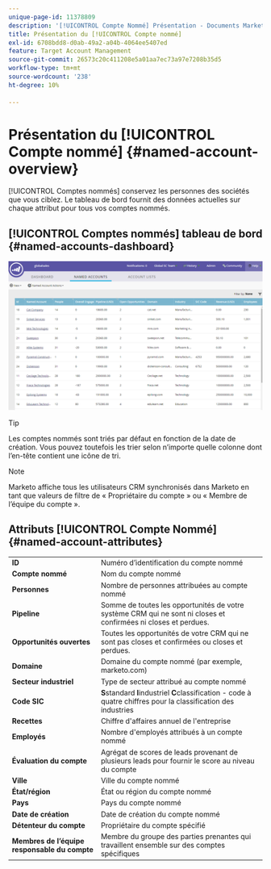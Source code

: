 ```yaml
---
unique-page-id: 11378809
description: '[!UICONTROL Compte Nommé] Présentation - Documents Marketo - Documentation Du Produit'
title: Présentation du [!UICONTROL Compte nommé]
exl-id: 6708bdd8-d0ab-49a2-a04b-4064ee5407ed
feature: Target Account Management
source-git-commit: 26573c20c411208e5a01aa7ec73a97e7208b35d5
workflow-type: tm+mt
source-wordcount: '238'
ht-degree: 10%

---
```


# Présentation du [!UICONTROL Compte nommé] {#named-account-overview}

[!UICONTROL Comptes nommés] conservez les personnes des sociétés que vous ciblez. Le tableau de bord fournit des données actuelles sur chaque attribut pour tous vos comptes nommés.

## [!UICONTROL Comptes nommés] tableau de bord {#named-accounts-dashboard}

![](assets/one.png)

>[!TIP]
>
>Les comptes nommés sont triés par défaut en fonction de la date de création. Vous pouvez toutefois les trier selon n’importe quelle colonne dont l’en-tête contient une icône de tri.

>[!NOTE]
>
>Marketo affiche tous les utilisateurs CRM synchronisés dans Marketo en tant que valeurs de filtre de « Propriétaire du compte » ou « Membre de l’équipe du compte ».

## Attributs [!UICONTROL Compte Nommé] {#named-account-attributes}

<table>
 <tbody>
  <tr>
   <td><strong><span class="uicontrol">ID</span></strong></td>
   <td>Numéro d’identification du compte nommé</td>
  </tr>
  <tr>
   <td><strong><span class="uicontrol">Compte nommé</span></strong></td>
   <td>Nom du compte nommé</td>
  </tr>
  <tr>
   <td><strong><span class="uicontrol">Personnes</span></strong></td>
   <td>Nombre de personnes attribuées au compte nommé</td>
  </tr>
  <tr>
   <td><strong><span class="uicontrol">Pipeline</span></strong></td>
   <td>Somme de toutes les opportunités de votre système CRM qui ne sont ni closes et confirmées ni closes et perdues.</td>
  </tr>
  <tr>
   <td><strong><span class="uicontrol">Opportunités ouvertes</span></strong></td>
   <td>Toutes les opportunités de votre CRM qui ne sont pas closes et confirmées ou closes et perdues.</td>
  </tr>
  <tr>
   <td><strong><span class="uicontrol">Domaine</span></strong></td>
   <td>Domaine du compte nommé (par exemple, marketo.com)</td>
  </tr>
  <tr>
   <td><strong><span class="uicontrol">Secteur industriel</span></strong></td>
   <td>Type de secteur attribué au compte nommé</td>
  </tr>
  <tr>
   <td><strong><span class="uicontrol">Code SIC</span></strong></td>
   <td><span><strong>S</strong>standard <strong>I</strong>industriel <strong>C</strong>classification - code à quatre chiffres pour la classification des industries<br></span></td>
  </tr>
  <tr>
   <td><strong><span class="uicontrol">Recettes</span></strong></td>
   <td>Chiffre d'affaires annuel de l'entreprise</td>
  </tr>
  <tr>
   <td><strong><span class="uicontrol">Employés</span></strong></td>
   <td>Nombre d'employés attribués à un compte nommé</td>
  </tr>
  <tr>
   <td colspan="1"><strong><span class="uicontrol">Évaluation du compte</span></strong></td>
   <td colspan="1">Agrégat de scores de leads provenant de plusieurs leads pour fournir le score au niveau du compte</td>
  </tr>
  <tr>
   <td colspan="1"><strong><span class="uicontrol">Ville</span></strong></td>
   <td colspan="1">Ville du compte nommé</td>
  </tr>
  <tr>
   <td colspan="1"><strong><span class="uicontrol">État/région</span></strong></td>
   <td colspan="1">État ou région du compte nommé</td>
  </tr>
  <tr>
   <td colspan="1"><strong><span class="uicontrol">Pays</span></strong></td>
   <td colspan="1">Pays du compte nommé</td>
  </tr>
  <tr>
   <td colspan="1"><strong><span class="uicontrol">Date de création</span></strong></td>
   <td colspan="1">Date de création du compte nommé</td>
  </tr>
  <tr>
   <td colspan="1"><strong><span class="uicontrol">Détenteur du compte</span></strong></td>
   <td colspan="1">Propriétaire du compte spécifié</td>
  </tr>
  <tr>
   <td colspan="1"><strong><span class="uicontrol">Membres de l’équipe responsable du compte</span></strong></td>
   <td colspan="1">Membre du groupe des parties prenantes qui travaillent ensemble sur des comptes spécifiques</td>
  </tr>
 </tbody>
</table>
